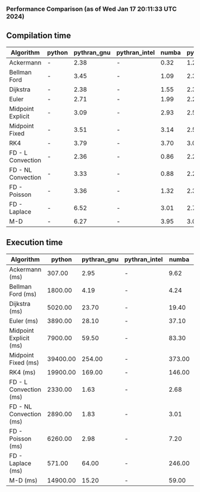 ### Performance Comparison (as of Wed Jan 17 20:11:33 UTC 2024)
## Compilation time
Algorithm                 | python                    | pythran_gnu               | pythran_intel             | numba                     | pyccel_fortran_gnu        | pyccel_c_gnu              | pyccel_fortran_intel      | pyccel_c_intel           
------------------------- | ------------------------- | ------------------------- | ------------------------- | ------------------------- | ------------------------- | ------------------------- | ------------------------- | -------------------------
Ackermann                 | -                         | 2.38                      | -                         | 0.32                      | 1.22                      | 1.16                      | -                         | -                        
Bellman Ford              | -                         | 3.45                      | -                         | 1.09                      | 2.31                      | 2.49                      | -                         | -                        
Dijkstra                  | -                         | 2.38                      | -                         | 1.55                      | 2.36                      | 2.54                      | -                         | -                        
Euler                     | -                         | 2.71                      | -                         | 1.99                      | 2.26                      | 2.50                      | -                         | -                        
Midpoint Explicit         | -                         | 3.09                      | -                         | 2.93                      | 2.53                      | 2.74                      | -                         | -                        
Midpoint Fixed            | -                         | 3.51                      | -                         | 3.14                      | 2.59                      | 2.83                      | -                         | -                        
RK4                       | -                         | 3.79                      | -                         | 3.70                      | 3.05                      | 3.28                      | -                         | -                        
FD - L Convection         | -                         | 2.36                      | -                         | 0.86                      | 2.24                      | 2.45                      | -                         | -                        
FD - NL Convection        | -                         | 3.33                      | -                         | 0.88                      | 2.28                      | 2.50                      | -                         | -                        
FD - Poisson              | -                         | 3.36                      | -                         | 1.32                      | 2.38                      | 2.56                      | -                         | -                        
FD - Laplace              | -                         | 6.52                      | -                         | 3.01                      | 2.72                      | 2.93                      | -                         | -                        
M-D                       | -                         | 6.27                      | -                         | 3.95                      | 3.09                      | 3.08                      | -                         | -                        

## Execution time
Algorithm                 | python                    | pythran_gnu               | pythran_intel             | numba                     | pyccel_fortran_gnu        | pyccel_c_gnu              | pyccel_fortran_intel      | pyccel_c_intel           
------------------------- | ------------------------- | ------------------------- | ------------------------- | ------------------------- | ------------------------- | ------------------------- | ------------------------- | -------------------------
Ackermann (ms)            | 307.00                    | 2.95                      | -                         | 9.62                      | 1.54                      | 1.55                      | -                         | -                        
Bellman Ford (ms)         | 1800.00                   | 4.19                      | -                         | 4.24                      | 2.98                      | 6.15                      | -                         | -                        
Dijkstra (ms)             | 5020.00                   | 23.70                     | -                         | 19.40                     | 18.10                     | 30.40                     | -                         | -                        
Euler (ms)                | 3890.00                   | 28.10                     | -                         | 37.10                     | 14.50                     | 142.00                    | -                         | -                        
Midpoint Explicit (ms)    | 7900.00                   | 59.50                     | -                         | 83.30                     | 22.60                     | 281.00                    | -                         | -                        
Midpoint Fixed (ms)       | 39400.00                  | 254.00                    | -                         | 373.00                    | 74.40                     | 1480.00                   | -                         | -                        
RK4 (ms)                  | 19900.00                  | 169.00                    | -                         | 146.00                    | 37.10                     | 489.00                    | -                         | -                        
FD - L Convection (ms)    | 2330.00                   | 1.63                      | -                         | 2.68                      | 1.48                      | 1.84                      | -                         | -                        
FD - NL Convection (ms)   | 2890.00                   | 1.83                      | -                         | 3.01                      | 1.69                      | 2.19                      | -                         | -                        
FD - Poisson (ms)         | 6260.00                   | 2.98                      | -                         | 7.20                      | 2.75                      | 3.81                      | -                         | -                        
FD - Laplace (ms)         | 571.00                    | 64.00                     | -                         | 246.00                    | 61.80                     | 256.00                    | -                         | -                        
M-D (ms)                  | 14900.00                  | 15.20                     | -                         | 59.00                     | 54.30                     | 59.60                     | -                         | -                        
